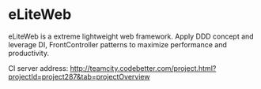 eLiteWeb
========
eLiteWeb is a extreme lightweight web framework.
Apply DDD concept and leverage DI, FrontController patterns to maximize performance and productivity.

CI server address: http://teamcity.codebetter.com/project.html?projectId=project287&tab=projectOverview
